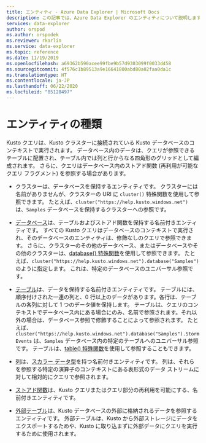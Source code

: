 ```yaml
---
title: エンティティ - Azure Data Explorer | Microsoft Docs
description: この記事では、Azure Data Explorer のエンティティについて説明します。
services: data-explorer
author: orspod
ms.author: orspodek
ms.reviewer: rkarlin
ms.service: data-explorer
ms.topic: reference
ms.date: 11/19/2019
ms.openlocfilehash: a69362b590acee99fbe9b57d9303099f0033d458
ms.sourcegitcommit: 4f576c1b89513a9e16641800abd80a02faa0da1c
ms.translationtype: HT
ms.contentlocale: ja-JP
ms.lasthandoff: 06/22/2020
ms.locfileid: "85128497"
---
```

# <a name="entity-types"></a>エンティティの種類

Kusto クエリは、Kusto クラスターに接続されている Kusto データベースのコンテキストで実行されます。 データベース内のデータは、クエリが参照できるテーブルに配置され、テーブル内では列と行からなる四角形のグリッドとして編成されます。 さらに、クエリはデータベース内のストアド関数 (再利用が可能なクエリ フラグメント) を参照する場合があります。

* クラスターは、データベースを保持するエンティティです。
  クラスターには名前がありませんが、クラスターの URI に `cluster()` 特殊関数を使用して参照できます。
  たとえば、`cluster("https://help.kusto.windows.net")` は、`Samples` データベースを保持するクラスターへの参照です。

* [データベース](./databases.md)は、テーブルおよびストアド関数を保持する名前付きエンティティです。 すべての Kusto クエリはデータベースのコンテキストで実行され、そのデータベースのエンティティは、修飾なしのクエリで参照できます。 さらに、クラスターのその他のデータベース、またはデータベースやその他のクラスターは、[database() 特殊関数](../databasefunction.md)を使用して参照できます。 たとえば、`cluster("https://help.kusto.windows.net").database("Samples")` のように指定します。
  これは、特定のデータベースのユニバーサル参照です。

* [テーブル](./tables.md)は、データを保持する名前付きエンティティです。 テーブルには、順序付けされた一連の列と、0 行以上のデータがあります。各行は、テーブルの各列に対して 1 つのデータ値を保持します。 テーブルは、クエリのコンテキストでデータベース内にある場合にのみ、名前で参照されます。それ以外の場合は、データベース参照で修飾することによって参照されます。 たとえば、`cluster("https://help.kusto.windows.net").database("Samples").StormEvents` は、`Samples` データベース内の特定のテーブルへのユニバーサル参照です。
  テーブルは、[table() 特殊関数](../tablefunction.md)を使用して参照することもできます。

* [列](./columns.md)は、[スカラー データ型](../scalar-data-types/index.md)を持つ名前付きエンティティです。
  列は、それらを参照する特定の演算子のコンテキストにある表形式のデータ ストリームに対して相対的にクエリで参照されます。

* [ストアド関数](./stored-functions.md)は、Kusto クエリまたはクエリ部分の再利用を可能にする、名前付きエンティティです。

* [外部テーブル](./externaltables.md)は、Kusto データベースの外部に格納されるデータを参照するエンティティです。
  外部テーブルは、Kusto から外部ストレージにデータをエクスポートするためや、Kusto に取り込まずに外部データにクエリを実行するために使用されます。